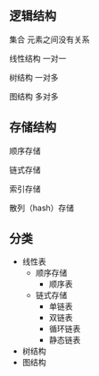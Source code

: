 ## 逻辑结构
集合  元素之间没有关系

线性结构  一对一

树结构   一对多

图结构   多对多

## 存储结构
顺序存储

链式存储

索引存储

散列（hash）存储

## 分类
* 线性表
  - 顺序存储
     - 顺序表
  - 链式存储
    - 单链表
    - 双链表
    - 循环链表
    - 静态链表
* 树结构
* 图结构
